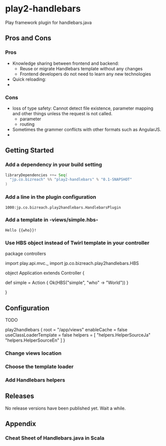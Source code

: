 play2-handlebars
================

Play framework plugin for handlebars.java


## Pros and Cons

### Pros

- Knowledge sharing between frontend and backend:
  - Reuse or migrate Handlebars template without any changes
  - Frontend developers do not need to learn any new technologies
- Quick reloading: 
-

### Cons

- loss of type safety: Cannot detect file existence, parameter mapping and other things unless the request is not called.
  - parameter
  - routing
- Sometimes the grammer conflicts with other formats such as AngularJS. 
-

## Getting Started

### Add a dependency in your build setting

```scala
libraryDependencies ++= Seq(
  "jp.co.bizreach" %% "play2-handlebars" % "0.1-SNAPSHOT"
)
```

### Add a line in the plugin configuration 

```
1000:jp.co.bizreach.play2handlebars.HandlebarsPlugin
```

### Add a template in -views/simple.hbs-

```
Hello {{who}}!
```

### Use HBS object instead of Twirl template in your controller  

package controllers

import play.api.mvc._
import jp.co.bizreach.play2handlebars.HBS

object Application extends Controller {

  def simple = Action {
    Ok(HBS("simple", "who" -> "World"))
  }

}

## Configuration

TODO

play2handlebars {
  root = "/app/views"
  enableCache = false
  useClassLoaderTemplate = false
  helpers = [
    "helpers.HelperSourceJa"
    "helpers.HelperSourceEn"
  ]
}

### Change views location

### Choose the template loader

### Add Handlebars helpers

## Releases

No release versions have been published yet. Wait a while.

## Appendix

### Cheat Sheet of Handlebars.java in Scala 